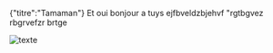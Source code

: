 {"titre":"Tamaman"}
Et oui bonjour a tuys
ejfbveldzbjehvf
"rgtbgvez
rbgrvefzr
brtge

![texte](/projetreilly/download/fe.jpg)